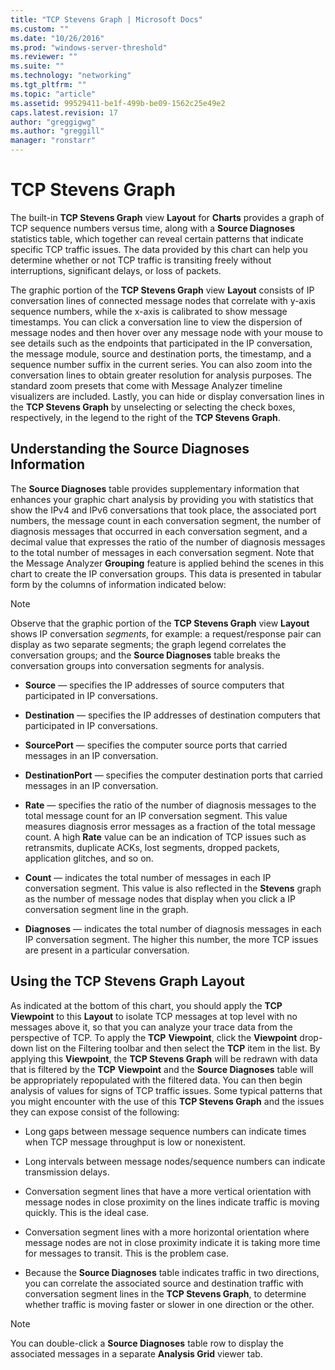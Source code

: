 ```yaml
---
title: "TCP Stevens Graph | Microsoft Docs"
ms.custom: ""
ms.date: "10/26/2016"
ms.prod: "windows-server-threshold"
ms.reviewer: ""
ms.suite: ""
ms.technology: "networking"
ms.tgt_pltfrm: ""
ms.topic: "article"
ms.assetid: 99529411-be1f-499b-be09-1562c25e49e2
caps.latest.revision: 17
author: "greggigwg"
ms.author: "greggill"
manager: "ronstarr"
---
```


# TCP Stevens Graph

The built-in **TCP Stevens Graph** view **Layout** for **Charts** provides a graph of TCP sequence numbers versus time, along with a **Source Diagnoses** statistics table, which together can reveal certain patterns that indicate specific TCP traffic issues. The data provided by this chart can help you determine whether or not TCP traffic is transiting freely without interruptions, significant delays, or loss of packets.  
  
 The graphic portion of the **TCP Stevens Graph** view **Layout** consists of IP conversation lines of connected message nodes that correlate with y-axis sequence numbers, while the x-axis is calibrated to show message timestamps. You can click a conversation line to view the dispersion of message nodes and then hover over any message node with your mouse to see details such as the endpoints that participated in the IP conversation, the message module, source and destination ports, the timestamp, and a sequence number suffix in the current series. You can also zoom into the conversation lines to obtain greater resolution for analysis purposes. The standard zoom presets that come with Message Analyzer timeline visualizers are included. Lastly, you can hide or display conversation lines in the **TCP Stevens Graph** by unselecting or selecting the check boxes, respectively, in the legend to the right of the **TCP Stevens Graph**.  
  
## Understanding the Source Diagnoses Information  

 The **Source Diagnoses** table provides supplementary information that enhances your graphic chart analysis by providing you with statistics that show the IPv4 and IPv6 conversations that took place, the associated port numbers, the message count in each conversation segment, the number of diagnosis messages that occurred in each conversation segment, and a decimal value that expresses the ratio of the number of diagnosis messages to the total number of messages in each conversation segment. Note that the Message Analyzer **Grouping** feature is applied behind the scenes in this chart to create the IP conversation groups. This data is presented in tabular form by the columns of information indicated below:  
  
> [!NOTE]
>  Observe that the graphic portion of the **TCP Stevens Graph** view **Layout** shows IP conversation *segments*, for example: a request/response pair can display as two separate segments; the graph legend correlates the conversation groups; and the **Source Diagnoses** table breaks the conversation groups into conversation segments for analysis.  
  
-   **Source** — specifies the IP addresses of source computers that participated in IP conversations.  
  
-   **Destination** — specifies the IP addresses of destination computers that participated in IP conversations.  
  
-   **SourcePort** — specifies the computer source ports that carried messages in an IP conversation.  
  
-   **DestinationPort** — specifies the computer destination ports that carried messages in an IP conversation.  
  
-   **Rate** — specifies the ratio of the number of diagnosis messages to the total message count for an IP conversation segment. This value measures diagnosis error messages as a fraction of the total message count. A high **Rate** value can be an indication of TCP issues such as retransmits, duplicate ACKs, lost segments, dropped packets, application glitches, and so on.  
  
-   **Count** — indicates the total number of messages in each IP conversation segment. This value is also reflected in the **Stevens** graph as the number of message nodes that display when you click a IP conversation segment line in the graph.  
  
-   **Diagnoses** — indicates the total number of diagnosis messages in each IP conversation segment. The higher this number, the more TCP issues are present in a particular conversation.  
  
## Using the TCP Stevens Graph Layout  

 As indicated at the bottom of this chart, you should apply the **TCP** **Viewpoint** to this **Layout** to isolate TCP messages at top level with no messages above it, so that you can analyze your trace data from the perspective of TCP. To apply the **TCP** **Viewpoint**, click the **Viewpoint** drop-down list on the Filtering toolbar and then select the **TCP** item in the list. By applying this **Viewpoint**, the **TCP Stevens Graph** will be redrawn with data that is filtered by the **TCP** **Viewpoint** and the **Source Diagnoses** table will be appropriately repopulated with the filtered data. You can then begin analysis of values for signs of TCP traffic issues. Some typical patterns that you might encounter with the use of this **TCP Stevens Graph** and the issues they can expose consist of the following:  
  
-   Long gaps between message sequence numbers can indicate times when TCP message throughput is low or nonexistent.  
  
-   Long intervals between message nodes/sequence numbers can indicate transmission delays.  
  
-   Conversation segment lines that have a more vertical orientation with message nodes in close proximity on the lines indicate traffic is moving quickly. This is the ideal case.  
  
-   Conversation segment lines with a more horizontal orientation where message nodes are not in close proximity indicate it is taking more time for messages to transit. This is the problem case.  
  
-   Because the **Source Diagnoses** table indicates traffic in two directions, you can correlate the associated source and destination traffic with conversation segment lines in the **TCP Stevens Graph**, to determine whether traffic is moving faster or slower in one direction or the other.  
  
> [!NOTE]
>  You can double-click a **Source Diagnoses** table row to display the associated messages in a separate **Analysis Grid** viewer tab.